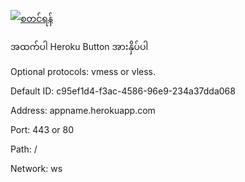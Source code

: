 [![စတင်ရန်](https://www.herokucdn.com/deploy/button.png)](https://dashboard.heroku.com/new?template=https://github.com/yeahwu/xray-heroku)

အထက်ပါ Heroku Button အားနှိပ်ပါ

Optional protocols: vmess or vless.

Default ID: c95ef1d4-f3ac-4586-96e9-234a37dda068

Address: appname.herokuapp.com

Port: 443 or 80

Path: /

Network: ws
